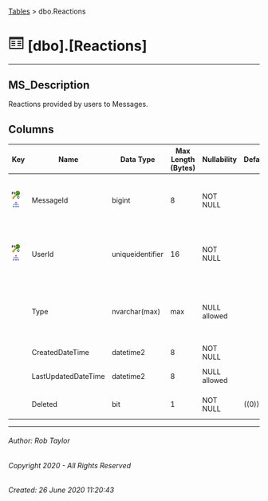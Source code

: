 #### 

[Tables](Tables.md) > dbo.Reactions

# ![Tables](../images/Table32.png) [dbo].[Reactions]

---

## <a name="#description"></a>MS_Description

Reactions provided by users to Messages.

## <a name="#columns"></a>Columns

| Key | Name | Data Type | Max Length (Bytes) | Nullability | Default | Description |
|---|---|---|---|---|---|---|
| [![Cluster Primary Key PK_dbo.Reactions: MessageId\UserId](../images/pkcluster.png)](#indexes)[![Indexes IX_MessageId](../images/Index.png)](#indexes) | MessageId | bigint | 8 | NOT NULL |  | _Foreign Key to Id in dbo.Messages. The Id of the message reacted to._ |
| [![Cluster Primary Key PK_dbo.Reactions: MessageId\UserId](../images/pkcluster.png)](#indexes)[![Indexes IX_UserId](../images/Index.png)](#indexes) | UserId | uniqueidentifier | 16 | NOT NULL |  | _Foreign Key to Id in dbo.Users. The User who made the reaction_ |
|  | Type | nvarchar(max) | max | NULL allowed |  | _The type of reaction.  Supported values are like, angry, sad, laugh, heart, surprised._ |
|  | CreatedDateTime | datetime2 | 8 | NOT NULL |  | _Timestamp of the reaction._ |
|  | LastUpdatedDateTime | datetime2 | 8 | NULL allowed |  | _The date the row was last updated._ |
|  | Deleted | bit | 1 | NOT NULL | ((0)) | _Whether this record is deleted._ |


---

###### Author:  Rob Taylor

###### Copyright 2020 - All Rights Reserved

###### Created: 26 June 2020 11:20:43

